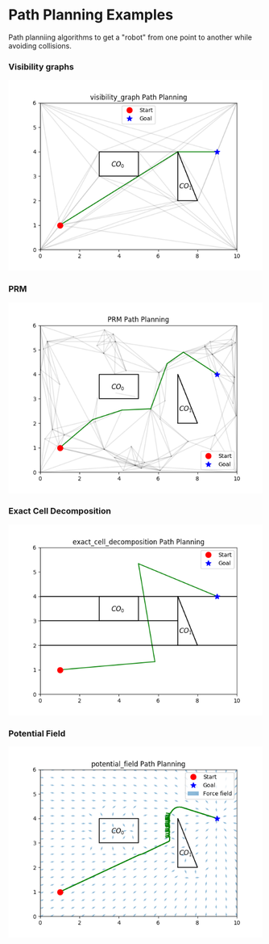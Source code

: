 # Path Planning Examples 
Path planniing algorithms to get a "robot" from one point to another while avoiding collisions. 

### Visibility graphs
![](images/visibility_graph.png "")

### PRM
![](images/prm.png "")

### Exact Cell Decomposition
![](images/exact_cell_decomp.png "")

### Potential Field
![](images/force_field.png "")
